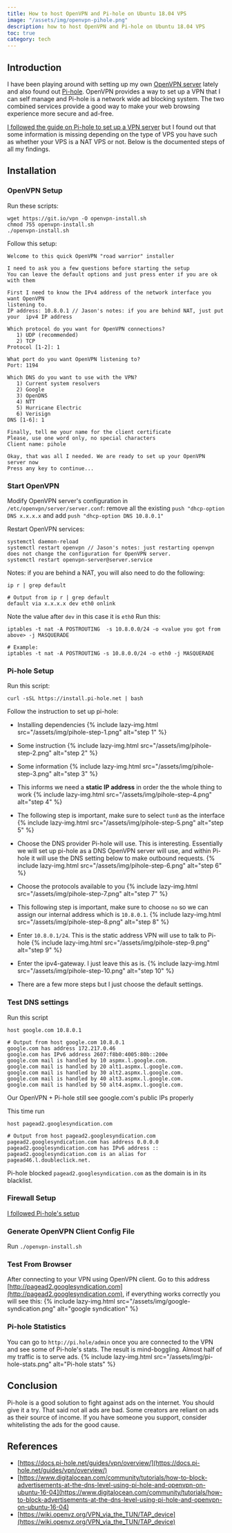 ```yaml
---
title: How to host OpenVPN and Pi-hole on Ubuntu 18.04 VPS
image: "/assets/img/openvpn-pihole.png"
description: how to host OpenVPN and Pi-hole on Ubuntu 18.04 VPS
toc: true
category: tech
---
```


## Introduction
I have been playing around with setting up my own [OpenVPN server](https://openvpn.net) lately and also found out [Pi-hole](https://pi-hole.net).  OpenVPN provides a way to set up a VPN that I can self manage and Pi-hole is a network wide ad blocking system. The two combined services provide a good way to make your web browsing experience more secure and ad-free. 

[I followed the guide on Pi-hole to set up a VPN server](https://docs.pi-hole.net/guides/vpn/setup-openvpn-server/) but I found out that some information is missing depending on the type of VPS you have such as whether your VPS is a NAT VPS or not. Below is the documented steps of all my findings.

## Installation

### OpenVPN Setup
Run these scripts:
```shell
wget https://git.io/vpn -O openvpn-install.sh
chmod 755 openvpn-install.sh
./openvpn-install.sh
```

Follow this setup:
```shell
Welcome to this quick OpenVPN "road warrior" installer

I need to ask you a few questions before starting the setup
You can leave the default options and just press enter if you are ok with them

First I need to know the IPv4 address of the network interface you want OpenVPN
listening to.
IP address: 10.8.0.1 // Jason's notes: if you are behind NAT, just put your  ipv4 IP address

Which protocol do you want for OpenVPN connections?
   1) UDP (recommended)
   2) TCP
Protocol [1-2]: 1

What port do you want OpenVPN listening to?
Port: 1194

Which DNS do you want to use with the VPN?
   1) Current system resolvers
   2) Google
   3) OpenDNS
   4) NTT
   5) Hurricane Electric
   6) Verisign
DNS [1-6]: 1

Finally, tell me your name for the client certificate
Please, use one word only, no special characters
Client name: pihole

Okay, that was all I needed. We are ready to set up your OpenVPN server now
Press any key to continue...
```

### Start OpenVPN
Modify OpenVPN server's configuration in `/etc/openvpn/server/server.conf`:
remove all the existing `push "dhcp-option DNS x.x.x.x` and add `push "dhcp-option DNS 10.8.0.1"`

Restart OpenVPN services:
```shell
systemctl daemon-reload
systemctl restart openvpn // Jason's notes: just restarting openvpn does not change the configuration for OpenVPN server.
systemctl restart openvpn-server@server.service
```

Notes: if you are behind a NAT, you will also need to do the following:
```shell
ip r | grep default

# Output from ip r | grep default
default via x.x.x.x dev eth0 onlink
```
Note the value after `dev` in this case it is `eth0`
Run  this:
```shell
iptables -t nat -A POSTROUTING  -s 10.8.0.0/24 -o <value you got from above> -j MASQUERADE

# Example:
iptables -t nat -A POSTROUTING -s 10.8.0.0/24 -o eth0 -j MASQUERADE
```

### Pi-hole Setup
Run this script:
```shell
curl -sSL https://install.pi-hole.net | bash
```

Follow the instruction to set up pi-hole:

* Installing dependencies
{% include lazy-img.html src="/assets/img/pihole-step-1.png" alt="step 1" %}

* Some instruction
{% include lazy-img.html src="/assets/img/pihole-step-2.png" alt="step 2" %}

* Some information
{% include lazy-img.html src="/assets/img/pihole-step-3.png" alt="step 3" %}

* This informs we need a **static IP address** in order the the whole thing to work
{% include lazy-img.html src="/assets/img/pihole-step-4.png" alt="step 4" %}

* The following step is important, make sure to select `tun0` as the interface
{% include lazy-img.html src="/assets/img/pihole-step-5.png" alt="step 5" %}

* Choose the DNS provider Pi-hole will use. This is interesting. Essentially we will set up pi-hole as a DNS OpenVPN server will use, and within Pi-hole it will use the DNS setting below to make outbound requests.
{% include lazy-img.html src="/assets/img/pihole-step-6.png" alt="step 6" %}

* Choose the protocols available to you
{% include lazy-img.html src="/assets/img/pihole-step-7.png" alt="step 7" %}

* This following step is important, make sure to choose `no` so we can assign our internal address which is `10.8.0.1`.
{% include lazy-img.html src="/assets/img/pihole-step-8.png" alt="step 8" %}

* Enter `10.8.0.1/24`. This is the static address VPN will use to talk to Pi-hole
{% include lazy-img.html src="/assets/img/pihole-step-9.png" alt="step 9" %}

* Enter the ipv4-gateway. I just leave this as is.
{% include lazy-img.html src="/assets/img/pihole-step-10.png" alt="step 10" %}

* There are a few more steps but I just choose the default settings.

### Test DNS settings
Run this script
```shell
host google.com 10.8.0.1

# Output from host google.com 10.8.0.1
google.com has address 172.217.0.46
google.com has IPv6 address 2607:f8b0:4005:80b::200e
google.com mail is handled by 10 aspmx.l.google.com.
google.com mail is handled by 20 alt1.aspmx.l.google.com.
google.com mail is handled by 30 alt2.aspmx.l.google.com.
google.com mail is handled by 40 alt3.aspmx.l.google.com.
google.com mail is handled by 50 alt4.aspmx.l.google.com.
```
Our OpenVPN + Pi-hole still see google.com's public IPs properly

This time run
```shell
host pagead2.googlesyndication.com

# Output from host pagead2.googlesyndication.com
pagead2.googlesyndication.com has address 0.0.0.0
pagead2.googlesyndication.com has IPv6 address ::
pagead2.googlesyndication.com is an alias for pagead46.l.doubleclick.net.
```
Pi-hole blocked `pagead2.googlesyndication.com` as the domain is in its blacklist.

### Firewall Setup
[I followed Pi-hole's setup](https://docs.pi-hole.net/guides/vpn/firewall/)

### Generate OpenVPN Client Config File
Run `./openvpn-install.sh`

### Test From Browser
After connecting to your VPN using OpenVPN client. Go to this address [http://pagead2.googlesyndication.com](http://pagead2.googlesyndication.com), if everything works correctly you will see this:
{% include lazy-img.html src="/assets/img/google-syndication.png" alt="google syndication" %}

### Pi-hole Statistics
You can go to `http://pi.hole/admin` once you are connected to the VPN and see some of Pi-hole's stats. The result is mind-boggling. Almost half of my traffic is to serve ads.
{% include lazy-img.html src="/assets/img/pi-hole-stats.png" alt="Pi-hole stats" %}

## Conclusion
Pi-hole is a good solution to fight against ads on the internet. You should give it a try. That said not all ads are bad. Some creators are reliant on ads as their source of income. If you have someone you support, consider whitelisting the ads for the good cause.

## References
* [https://docs.pi-hole.net/guides/vpn/overview/](https://docs.pi-hole.net/guides/vpn/overview/)
* [https://www.digitalocean.com/community/tutorials/how-to-block-advertisements-at-the-dns-level-using-pi-hole-and-openvpn-on-ubuntu-16-04](https://www.digitalocean.com/community/tutorials/how-to-block-advertisements-at-the-dns-level-using-pi-hole-and-openvpn-on-ubuntu-16-04)
* [https://wiki.openvz.org/VPN_via_the_TUN/TAP_device](https://wiki.openvz.org/VPN_via_the_TUN/TAP_device)
